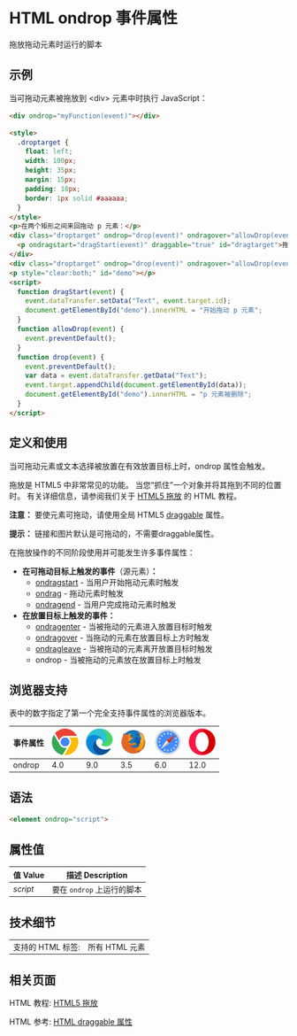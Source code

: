 HTML ondrop 事件属性
===

拖放拖动元素时运行的脚本

## 示例

当可拖动元素被拖放到 \<div> 元素中时执行 JavaScript：

```html
<div ondrop="myFunction(event)"></div>
```

```html idoc:preview:iframe
<style>
  .droptarget {
    float: left; 
    width: 100px; 
    height: 35px;
    margin: 15px;
    padding: 10px;
    border: 1px solid #aaaaaa;
  }
</style>
<p>在两个矩形之间来回拖动 p 元素：</p>
<div class="droptarget" ondrop="drop(event)" ondragover="allowDrop(event)">
  <p ondragstart="dragStart(event)" draggable="true" id="dragtarget">拖我一把！</p>
</div>
<div class="droptarget" ondrop="drop(event)" ondragover="allowDrop(event)"></div>
<p style="clear:both;" id="demo"></p>
<script>
  function dragStart(event) {
    event.dataTransfer.setData("Text", event.target.id);
    document.getElementById("demo").innerHTML = "开始拖动 p 元素";
  }
  function allowDrop(event) {
    event.preventDefault();
  }
  function drop(event) {
    event.preventDefault();
    var data = event.dataTransfer.getData("Text");
    event.target.appendChild(document.getElementById(data));
    document.getElementById("demo").innerHTML = "p 元素被删除";
  }
</script>
```

## 定义和使用

当可拖动元素或文本选择被放置在有效放置目标上时，ondrop 属性会触发。

拖放是 HTML5 中非常常见的功能。 当您“抓住”一个对象并将其拖到不同的位置时。 有关详细信息，请参阅我们关于 [HTML5 拖放](../tutorial/draganddrop.md) 的 HTML 教程。

**注意：** 要使元素可拖动，请使用全局 HTML5 [draggable](../attribute/draggable.md) 属性。

**提示：** 链接和图片默认是可拖动的，不需要draggable属性。

在拖放操作的不同阶段使用并可能发生许多事件属性：

* **在可拖动目标上触发的事件**（源元素）**：**
  * [ondragstart](./ondragstart.md) - 当用户开始拖动元素时触发
  * [ondrag](./ondrag.md) - 拖动元素时触发
  * [ondragend](./ondragend.md) - 当用户完成拖动元素时触发
* **在放置目标上触发的事件：**
  * [ondragenter](./ondragenter.md) - 当被拖动的元素进入放置目标时触发
  * [ondragover](./ondragover.md) - 当拖动的元素在放置目标上方时触发
  * [ondragleave](./ondragleave.md) - 当被拖动的元素离开放置目标时触发
  * ondrop - 当被拖动的元素放在放置目标上时触发

## 浏览器支持

表中的数字指定了第一个完全支持事件属性的浏览器版本。

| 事件属性 | ![chrome][1] | ![edge][2] | ![firefox][3] | ![safari][4] | ![opera][5] |
| --- | --- | --- | --- | --- | --- |
| ondrop | 4.0 | 9.0 | 3.5 | 6.0 | 12.0 |

## 语法

```html
<element ondrop="script">
```

## 属性值

| 值 Value | 描述 Description |
| --- | --- |
| *script* | 要在 `ondrop` 上运行的脚本 |

## 技术细节

|   |   |
| ---- | ---- |
| 支持的 HTML 标签: | 所有 HTML 元素 |
<!--rehype:style=width: 100%; display: inline-table;-->

## 相关页面

HTML 教程: [HTML5 拖放](../tutorial/draganddrop.md)

HTML 参考: [HTML draggable 属性](../attribute/draggable.md)



[1]: ../assets/chrome.svg
[2]: ../assets/edge.svg
[3]: ../assets/firefox.svg
[4]: ../assets/safari.svg
[5]: ../assets/opera.svg
